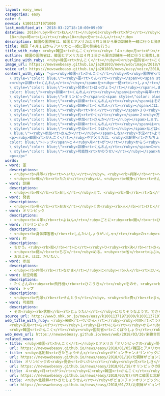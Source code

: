 ```yaml
---
layout: easy_news
categories: easy
cate: 6
newsid: k10011371971000
last_modified_at: '2018-03-22T18:10:00+09:00'
datetime: 2018<ruby>年<rt>ねん</rt></ruby>03<ruby>月<rt>がつ</rt></ruby>22<ruby>日<rt>にち</rt></ruby>
  18<ruby>時<rt>じ</rt></ruby>10<ruby>分<rt>ふん</rt></ruby>
description: 韓国の国防省は、韓国とアメリカは４月１日から軍の訓練を一緒に行うと発表しました。
title: 韓国「４月１日からアメリカと一緒に軍の訓練を行う」
title_with_ruby: <ruby>韓国<rt>かんこく</rt></ruby>「４<ruby>月<rt>がつ</rt></ruby><ruby>１日<rt>ついたち</rt></ruby>からアメリカと<ruby>一緒<rt>いっしょ</rt></ruby>に<ruby>軍<rt>ぐん</rt></ruby>の<ruby>訓練<rt>くんれん</rt></ruby>を<ruby>行<rt>おこな</rt></ruby>う」
outline: 韓国の国防省は、韓国とアメリカは４月１日から軍の訓練を一緒に行うと発表しました。
outline_with_ruby: <ruby>韓国<rt>かんこく</rt></ruby>の<ruby>国防省<rt>こくぼうしょう</rt></ruby>は、<ruby>韓国<rt>かんこく</rt></ruby>とアメリカは４<ruby>月<rt>がつ</rt></ruby><ruby>１日<rt>ついたち</rt></ruby>から<ruby>軍<rt>ぐん</rt></ruby>の<ruby>訓練<rt>くんれん</rt></ruby>を<ruby>一緒<rt>いっしょ</rt></ruby>に<ruby>行<rt>おこな</rt></ruby>うと<ruby>発表<rt>はっぴょう</rt></ruby>しました。
image_url: https://newswebeasy.github.io/ja201803/news/web/image/2018/03/20/K10011371971_1803201932_1803201935_01_03.jpg
voice_url: https://newswebeasy.github.io/ja201803/news/easy/voice/2018/03/22/k10011371971000.mp3
content_with_ruby: "<p><ruby>韓国<rt>かんこく</rt></ruby>の<ruby>国防省<rt>こくぼうしょう</rt></ruby>は、<ruby>韓国<rt>かんこく</rt></ruby>とアメリカは４<ruby>月<rt>がつ</rt></ruby><ruby>１日<rt>ついたち</rt></ruby>から<span\
  \ style=\"color: blue;\"><ruby>軍<rt>ぐん</rt></ruby></span>の<span style=\"color: blue;\"\
  ><ruby>訓練<rt>くんれん</rt></ruby></span>を<ruby>一緒<rt>いっしょ</rt></ruby>に<ruby>行<rt>おこな</rt></ruby>うと<span\
  \ style=\"color: blue;\"><ruby>発表<rt>はっぴょう</rt></ruby></span>しました。この<span style=\"\
  color: blue;\"><ruby>訓練<rt>くんれん</rt></ruby></span>は<ruby>毎年<rt>まいとし</rt></ruby>２<ruby>月<rt>がつ</rt></ruby>から３<ruby>月<rt>がつ</rt></ruby>に<ruby>始<rt>はじ</rt></ruby>まります。<ruby>今年<rt>ことし</rt></ruby>は<ruby>韓国<rt>かんこく</rt></ruby>で<span\
  \ style=\"color: blue;\">オリンピック</span>と<span style=\"color: blue;\">パラリンピック</span>があったため、<span\
  \ style=\"color: blue;\"><ruby>訓練<rt>くんれん</rt></ruby></span>はそのあとになりました。</p>\n<p><span\
  \ style=\"color: blue;\"><ruby>訓練<rt>くんれん</rt></ruby></span>には、<ruby>韓国軍<rt>かんこくぐん</rt></ruby>の<span\
  \ style=\"color: blue;\"><ruby>約<rt>やく</rt></ruby></span>３０<ruby>万<rt>まん</rt></ruby><ruby>人<rt>にん</rt></ruby>とアメリカ<ruby>軍<rt>ぐん</rt></ruby>の<span\
  \ style=\"color: blue;\"><ruby>約<rt>やく</rt></ruby></span>２<ruby>万<rt>まん</rt></ruby>３０００<ruby>人<rt>にん</rt></ruby>が<span\
  \ style=\"color: blue;\"><ruby>参加<rt>さんか</rt></ruby></span>します。<ruby>今年<rt>ことし</rt></ruby>の<span\
  \ style=\"color: blue;\"><ruby>訓練<rt>くんれん</rt></ruby></span>は<ruby>短<rt>みじか</rt></ruby>くなって、１か<ruby>月<rt>げつ</rt></ruby>ぐらいの<ruby>予定<rt>よてい</rt></ruby>です。アメリカ<ruby>軍<rt>ぐん</rt></ruby>の<span\
  \ style=\"color: blue;\"><ruby>空母<rt>くうぼ</rt></ruby></span>などは<span style=\"color:\
  \ blue;\"><ruby>参加<rt>さんか</rt></ruby></span>しない<ruby>予定<rt>よてい</rt></ruby>です。</p>\n\
  <p><ruby>韓国<rt>かんこく</rt></ruby>やアメリカは、<ruby>北朝鮮<rt>きたちょうせん</rt></ruby>の<span style=\"\
  color: blue;\">トップ</span>と４<ruby>月<rt>がつ</rt></ruby>から５<ruby>月<rt>がつ</rt></ruby>に<ruby>会<rt>あ</rt></ruby>う<ruby>予定<rt>よてい</rt></ruby>です。この<ruby>予定<rt>よてい</rt></ruby>を<ruby>考<rt>かんが</rt></ruby>えて、<span\
  \ style=\"color: blue;\"><ruby>訓練<rt>くんれん</rt></ruby></span>の<ruby>日<rt>ひ</rt></ruby>などを<ruby>決<rt>き</rt></ruby>めた<span\
  \ style=\"color: blue;\"><ruby>可能性<rt>かのうせい</rt></ruby></span>があります。</p>\n<p></p>\n\
  <p></p>"
words:
- word: 軍
  descriptions:
  - <ruby><rb>兵隊</rb><rt>へいたい</rt></ruby>。<ruby><rb>兵隊</rb><rt>へいたい</rt></ruby>の<ruby><rb>集</rb><rt>あつ</rt></ruby>まり。
  - <ruby><rb>戦</rb><rt>たたか</rt></ruby>い。<ruby><rb>戦争</rb><rt>せんそう</rt></ruby>。
- word: 訓練
  descriptions:
  - <ruby><rb>教</rb><rt>おし</rt></ruby>えて、<ruby><rb>慣</rb><rt>な</rt></ruby>れさせること。また、うまくできるように<ruby><rb>練習</rb><rt>れんしゅう</rt></ruby>すること。
- word: 発表
  descriptions:
  - <ruby><rb>多</rb><rt>おお</rt></ruby>くの<ruby><rb>人</rb><rt>ひと</rt></ruby>に<ruby><rb>広</rb><rt>ひろ</rt></ruby>く<ruby><rb>知</rb><rt>し</rt></ruby>らせること。
- word: オリンピック
  descriptions:
  - <ruby><rb>４年</rb><rt>よねん</rt></ruby>ごとに<ruby><rb>開</rb><rt>ひら</rt></ruby>かれ、<ruby><rb>世界</rb><rt>せかい</rt></ruby>じゅうの<ruby><rb>国々</rb><rt>くにぐに</rt></ruby>から<ruby><rb>選手</rb><rt>せんしゅ</rt></ruby>が<ruby><rb>参加</rb><rt>さんか</rt></ruby>する<ruby><rb>競技大会</rb><rt>きょうぎたいかい</rt></ruby>。<ruby><rb>古代</rb><rt>こだい</rt></ruby>ギリシャのオリンピアで<ruby><rb>開</rb><rt>ひら</rt></ruby>かれた<ruby><rb>古代</rb><rt>こだい</rt></ruby>オリンピックにならって、フランスのクーベルタンの<ruby><rb>力</rb><rt>ちから</rt></ruby>で、１８９６<ruby><rb>年</rb><rt>ねん</rt></ruby>にギリシャのアテネで<ruby><rb>開</rb><rt>ひら</rt></ruby>かれたのが、<ruby><rb>近代</rb><rt>きんだい</rt></ruby>オリンピックの<ruby><rb>始</rb><rt>はじ</rt></ruby>まり。<ruby><rb>五輪</rb><rt>ごりん</rt></ruby>。
- word: パラリンピック
  descriptions:
  - <ruby><rb>身体障害者</rb><rt>しんたいしょうがいしゃ</rt></ruby>の<ruby><rb>国際</rb><rt>こくさい</rt></ruby>スポーツ<ruby><rb>大会</rb><rt>たいかい</rt></ruby>。<ruby><rb>四年</rb><rt>よねん</rt></ruby>に<ruby><rb>一度</rb><rt>いちど</rt></ruby>、オリンピック<ruby><rb>開催地</rb><rt>かいさいち</rt></ruby>で<ruby><rb>行</rb><rt>おこな</rt></ruby>われる。
- word: 約
  descriptions:
  - ちかう。<ruby><rb>取</rb><rt>と</rt></ruby>り<ruby><rb>決</rb><rt>き</rt></ruby>める。
  - <ruby><rb>縮</rb><rt>ちぢ</rt></ruby>める。<ruby><rb>省</rb><rt>はぶ</rt></ruby>く。<ruby><rb>簡単</rb><rt>かんたん</rt></ruby>にする。
  - おおよそ。ほぼ。だいたい。
- word: 参加
  descriptions:
  - <ruby><rb>仲間</rb><rt>なかま</rt></ruby>に<ruby><rb>入</rb><rt>はい</rt></ruby>ること。
- word: 航空母艦
  descriptions:
  - たくさんの<ruby><rb>飛行機</rb><rt>ひこうき</rt></ruby>をのせ、<ruby><rb>甲板</rb><rt>かんぱん</rt></ruby>に<ruby><rb>滑走路</rb><rt>かっそうろ</rt></ruby>を<ruby><rb>持</rb><rt>も</rt></ruby>った<ruby><rb>軍艦</rb><rt>ぐんかん</rt></ruby>。<ruby><rb>略</rb><rt>りゃく</rt></ruby>して「<ruby><rb>空母</rb><rt>くうぼ</rt></ruby>」ともいう。
- word: トップ
  descriptions:
  - <ruby><rb>先頭</rb><rt>せんとう</rt></ruby>。<ruby><rb>真</rb><rt>ま</rt></ruby>っ<ruby><rb>先</rb><rt>さき</rt></ruby>。<ruby><rb>一番</rb><rt>いちばん</rt></ruby>。
- word: 可能性
  descriptions:
  - その<ruby><rb>状態</rb><rt>じょうたい</rt></ruby>になりそうなようす。できそうなようす。
source_url: http://www3.nhk.or.jp/news/easy/k10011371971000/k10011371971000.html
web_title_with_ruby: <ruby>米韓<rt>べいかん</rt></ruby><ruby>合同<rt>ごうどう</rt></ruby><ruby>軍事<rt>ぐんじ</rt></ruby><ruby>演習<rt>えんしゅう</rt></ruby>
  <ruby>来月<rt>らいげつ</rt></ruby>１<ruby>日<rt>にち</rt></ruby>から<ruby>実施<rt>じっし</rt></ruby>
  <ruby>韓国<rt>かんこく</rt></ruby><ruby>国防省<rt>こくぼうしょう</rt></ruby>
web_news_url: https://newswebeasy.github.io/news/web/2018/03/20/米韓合同軍事演習-来月1日から実施-韓国国防省
related_news:
- title: <ruby>韓国<rt>かんこく</rt></ruby>とアメリカ「オリンピックの<ruby>間<rt>あいだ</rt></ruby>は<ruby>軍<rt>ぐん</rt></ruby>の<ruby>訓練<rt>くんれん</rt></ruby>をしない」
  url: https://newswebeasy.github.io/news/easy/2018/01/05/韓国とアメリカオリンピックの間は軍の訓練をしない
- title: <ruby>北朝鮮<rt>きたちょうせん</rt></ruby>がピョンチャンオリンピックに<ruby>出<rt>で</rt></ruby>ることになる
  url: https://newswebeasy.github.io/news/easy/2018/01/10/北朝鮮がピョンチャンオリンピックに出ることになる
- title: オリンピックの<ruby>開会<rt>かいかい</rt></ruby><ruby>式<rt>しき</rt></ruby>　<ruby>韓国<rt>かんこく</rt></ruby>と<ruby>北朝鮮<rt>きたちょうせん</rt></ruby>の<ruby>選手<rt>せんしゅ</rt></ruby>は<ruby>一緒<rt>いっしょ</rt></ruby>に<ruby>歩<rt>ある</rt></ruby>く
  url: https://newswebeasy.github.io/news/easy/2018/01/18/オリンピックの開会式-韓国と北朝鮮の選手は一緒に歩く
- title: ４<ruby>月<rt>がつ</rt></ruby>に<ruby>韓国<rt>かんこく</rt></ruby>と<ruby>北朝鮮<rt>きたちょうせん</rt></ruby>のトップが<ruby>会<rt>あ</rt></ruby>って<ruby>話<rt>はなし</rt></ruby>をすることが<ruby>決<rt>き</rt></ruby>まる
  url: https://newswebeasy.github.io/news/easy/2018/03/07/4月に韓国と北朝鮮のトップが会って話をすることが決まる
- title: <ruby>北朝鮮<rt>きたちょうせん</rt></ruby>がピョンチャンオリンピックに２２<ruby>人<rt>にん</rt></ruby>の<ruby>選手<rt>せんしゅ</rt></ruby>を<ruby>送<rt>おく</rt></ruby>る
  url: https://newswebeasy.github.io/news/easy/2018/01/23/北朝鮮がピョンチャンオリンピックに22人の選手を送る
...
```


